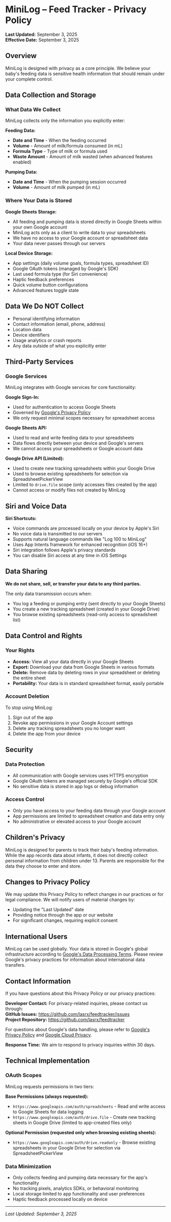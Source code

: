 # MiniLog – Feed Tracker - Privacy Policy

**Last Updated:** September 3, 2025  
**Effective Date:** September 3, 2025

## Overview

MiniLog is designed with privacy as a core principle. We believe your baby's feeding data is sensitive health information that should remain under your complete control.

## Data Collection and Storage

### What Data We Collect
MiniLog collects only the information you explicitly enter:

**Feeding Data:**
- **Date and Time** - When the feeding occurred
- **Volume** - Amount of milk/formula consumed (in mL)
- **Formula Type** - Type of milk or formula used
- **Waste Amount** - Amount of milk wasted (when advanced features enabled)

**Pumping Data:**
- **Date and Time** - When the pumping session occurred
- **Volume** - Amount of milk pumped (in mL)

### Where Your Data is Stored
**Google Sheets Storage:**
- All feeding and pumping data is stored directly in Google Sheets within your own Google account
- MiniLog acts only as a client to write data to your spreadsheets
- We have no access to your Google account or spreadsheet data
- Your data never passes through our servers

**Local Device Storage:**
- App settings (daily volume goals, formula types, spreadsheet ID)
- Google OAuth tokens (managed by Google's SDK)
- Last used formula type (for Siri convenience)
- Haptic feedback preferences
- Quick volume button configurations
- Advanced features toggle state

## Data We Do NOT Collect

- Personal identifying information
- Contact information (email, phone, address)
- Location data
- Device identifiers
- Usage analytics or crash reports
- Any data outside of what you explicitly enter

## Third-Party Services

### Google Services
MiniLog integrates with Google services for core functionality:

**Google Sign-In:**
- Used for authentication to access Google Sheets
- Governed by [Google's Privacy Policy](https://policies.google.com/privacy)
- We only request minimal scopes necessary for spreadsheet access

**Google Sheets API:**
- Used to read and write feeding data to your spreadsheets
- Data flows directly between your device and Google's servers
- We cannot access your spreadsheets or Google account data

**Google Drive API (Limited):**
- Used to create new tracking spreadsheets within your Google Drive
- Used to browse existing spreadsheets for selection via SpreadsheetPickerView
- Limited to `drive.file` scope (only accesses files created by the app)
- Cannot access or modify files not created by MiniLog

## Siri and Voice Data

**Siri Shortcuts:**
- Voice commands are processed locally on your device by Apple's Siri
- No voice data is transmitted to our servers
- Supports natural language commands like "Log 100 to MiniLog"
- Uses App Intents framework for enhanced recognition (iOS 16+)
- Siri integration follows Apple's privacy standards
- You can disable Siri access at any time in iOS Settings

## Data Sharing

**We do not share, sell, or transfer your data to any third parties.**

The only data transmission occurs when:
- You log a feeding or pumping entry (sent directly to your Google Sheets)
- You create a new tracking spreadsheet (created in your Google Drive)
- You browse existing spreadsheets (read-only access to spreadsheet list)

## Data Control and Rights

### Your Rights
- **Access:** View all your data directly in your Google Sheets
- **Export:** Download your data from Google Sheets in various formats
- **Delete:** Remove data by deleting rows in your spreadsheet or deleting the entire sheet
- **Portability:** Your data is in standard spreadsheet format, easily portable

### Account Deletion
To stop using MiniLog:
1. Sign out of the app
2. Revoke app permissions in your Google Account settings
3. Delete any tracking spreadsheets you no longer want
4. Delete the app from your device

## Security

### Data Protection
- All communication with Google services uses HTTPS encryption
- Google OAuth tokens are managed securely by Google's official SDK
- No sensitive data is stored in app logs or debug information

### Access Control
- Only you have access to your feeding data through your Google account
- App permissions are limited to spreadsheet creation and data entry only
- No administrative or elevated access to your Google account

## Children's Privacy

MiniLog is designed for parents to track their baby's feeding information. While the app records data about infants, it does not directly collect personal information from children under 13. Parents are responsible for the data they choose to enter and store.

## Changes to Privacy Policy

We may update this Privacy Policy to reflect changes in our practices or for legal compliance. We will notify users of material changes by:
- Updating the "Last Updated" date
- Providing notice through the app or our website
- For significant changes, requiring explicit consent

## International Users

MiniLog can be used globally. Your data is stored in Google's global infrastructure according to [Google's Data Processing Terms](https://cloud.google.com/terms/data-processing-addendum). Please review Google's privacy practices for information about international data transfers.

## Contact Information

If you have questions about this Privacy Policy or our privacy practices:

**Developer Contact:** For privacy-related inquiries, please contact us through:  
**GitHub Issues:** https://github.com/lasrx/feedtracker/issues  
**Project Repository:** https://github.com/lasrx/feedtracker

For questions about Google's data handling, please refer to [Google's Privacy Policy](https://policies.google.com/privacy) and [Google Cloud Privacy](https://cloud.google.com/privacy).

**Response Time:** We aim to respond to privacy inquiries within 30 days.

## Technical Implementation

### OAuth Scopes
MiniLog requests permissions in two tiers:

**Base Permissions (always requested):**
- `https://www.googleapis.com/auth/spreadsheets` - Read and write access to Google Sheets for data logging
- `https://www.googleapis.com/auth/drive.file` - Create new tracking sheets in Google Drive (limited to app-created files only)

**Optional Permission (requested only when browsing existing sheets):**
- `https://www.googleapis.com/auth/drive.readonly` - Browse existing spreadsheets in your Google Drive for selection via SpreadsheetPickerView

### Data Minimization
- Only collects feeding and pumping data necessary for the app's functionality
- No tracking pixels, analytics SDKs, or behavioral monitoring
- Local storage limited to app functionality and user preferences
- Haptic feedback processed locally on device

---

*Last Updated: September 3, 2025*